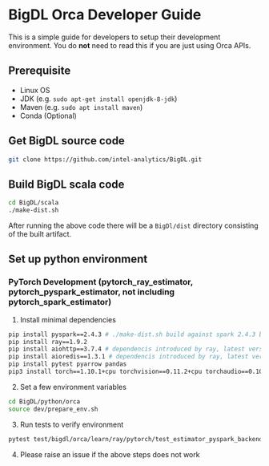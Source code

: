 # BigDL Orca Developer Guide

This is a simple guide for developers to setup their development environment. You do **not** need to read this if you are just using Orca APIs.

## Prerequisite

- Linux OS
- JDK (e.g. `sudo apt-get install openjdk-8-jdk`)
- Maven (e.g. `sudo apt install maven`)
- Conda (Optional)


## Get BigDL source code

```bash
git clone https://github.com/intel-analytics/BigDL.git
```

## Build BigDL scala code

```bash
cd BigDL/scala
./make-dist.sh
```

After running the above code there will be a `BigDl/dist` directory consisting of the built artifact.

## Set up python environment

### PyTorch Development (pytorch_ray_estimator, pytorch_pyspark_estimator, not including pytorch_spark_estimator)

1. Install minimal dependencies

```bash
pip install pyspark==2.4.3 # ./make-dist.sh build against spark 2.4.3 by default
pip install ray==1.9.2
pip install aiohttp==3.7.4 # dependencis introduced by ray, latest version has api changes
pip install aioredis==1.3.1 # dependencis introduced by ray, latest version has api changes
pip install pytest pyarrow pandas
pip3 install torch==1.10.1+cpu torchvision==0.11.2+cpu torchaudio==0.10.1+cpu -f https://download.pytorch.org/whl/cpu/torch_stable.html
```

2. Set a few environment variables

```bash
cd BigDL/python/orca
source dev/prepare_env.sh
```

3. Run tests to verify environment

```bash
pytest test/bigdl/orca/learn/ray/pytorch/test_estimator_pyspark_backend.py
```

4. Please raise an issue if the above steps does not work

